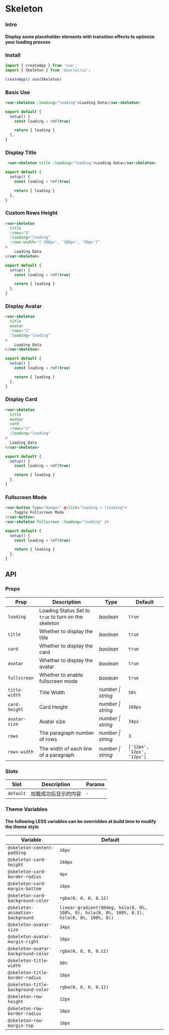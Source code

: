 # Skeleton

### Intro
#### Display some placeholder elements with transition effects to optimize your loading process

### Install

```js
import { createApp } from 'vue';
import { Skeleton } from '@varlet/ui';

createApp().use(Skeleton)
```

### Basic Use

```html
<var-skeleton :loading="loading">Loading Data</var-skeleton>
```

```js
export default {
  setup() {
    const loading = ref(true)

    return { loading }
  },
}
```

### Display Title

```html
 <var-skeleton title :loading="loading">Loading Data</var-skeleton>
```

```js
export default {
  setup() {
    const loading = ref(true)

    return { loading }
  },
}
```

### Custom Rows Height

```html
<var-skeleton
  title
  :rows="3"
  :loading="loading"
  :rows-width="['200px', '100px', '50px']"
>
	Loading Data
</var-skeleton>
```

```js
export default {
  setup() {
    const loading = ref(true)

    return { loading }
  },
}
```

### Display Avatar

```html
<var-skeleton
  title
  avatar
  :rows="3"
  :loading="loading"
>
	Loading Data
</var-skeleton>
```

```js
export default {
  setup() {
    const loading = ref(true)

    return { loading }
  },
}
```

### Display Card

```html
<var-skeleton
  title
  avatar
  card
  :rows="3"
  :loading="loading"
>
  Loading Data
</var-skeleton>
```

```js
export default {
  setup() {
    const loading = ref(true)

    return { loading }
  },
}
```

### Fullscreen Mode

```html
<var-button type="danger" @click="loading = !loading">
	Toggle Fullscreen Mode
</var-button>
<var-skeleton fullscreen :loading="loading" />
```

```js
export default {
  setup() {
    const loading = ref(true)

    return { loading }
  },
}
```

## API

### Props

| Prop | Description | Type | Default | 
| --- | --- | --- | --- | 
| `loading` | Loading Status Set to `true` to turn on the skeleton | _boolean_ | `true` |
| `title` | Whether to display the title | _boolean_ | `true` |
| `card` | Whether to display the card | _boolean_ | `true` |
| `avatar` | Whether to display the avatar | _boolean_ | `true` |
| `fullscreen` | Whether to enable fullscreen mode | _boolean_ | `true` |
| `title-width` | Title Width | _number \| string_ | `50%` |
| `card-height` | Card Height | _number \| string_ | `160px` |
| `avatar-size` | Avatar size | _number \| string_ | `34px` |
| `rows` | The paragraph number of rows | _number \| string_ | `3` |
| `rows-width` | The width of each line of a paragraph | _number \| string_ | `['12px', '12px', '12px']` |

### Slots

| Slot | Description | Params |
| --- | --- | --- |
| `default` | 加载成功后显示的内容 | `-` |

### Theme Variables
#### The following LESS variables can be overridden at build time to modify the theme style

| Variable | Default |
| --- | --- |
| `@skeleton-content-padding` | `16px` |
| `@skeleton-card-height` | `160px` |
| `@skeleton-card-border-radius` | `4px` |
| `@skeleton-card-margin-bottom` | `16px` |
| `@skeleton-card-background-color` | `rgba(0, 0, 0, 0.12)` |
| `@skeleton-animation-background` | `linear-gradient(90deg, hsla(0, 0%, 100%, 0), hsla(0, 0%, 100%, 0.3), hsla(0, 0%, 100%, 0))` |
| `@skeleton-avatar-size` | `34px` |
| `@skeleton-avatar-margin-right` | `16px` |
| `@skeleton-avatar-background-color` | `rgba(0, 0, 0, 0.12)` |
| `@skeleton-title-width` | `50%` |
| `@skeleton-title-border-radius` | `10px` |
| `@skeleton-title-background-color` | `rgba(0, 0, 0, 0.12)` |
| `@skeleton-row-height` | `12px` |
| `@skeleton-row-border-radius` | `10px` |
| `@skeleton-row-margin-top` | `10px` |